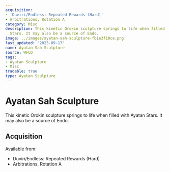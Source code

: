 ```yaml
---
acquisition:
- 'Duviri/Endless: Repeated Rewards (Hard)'
- Arbitrations, Rotation A
category: Misc
description: This kinetic Orokin sculpture springs to life when filled with Ayatan
  Stars. It may also be a source of Endo.
image: ../images/ayatan-sah-sculpture-fb1e3f10ce.png
last_updated: '2025-09-17'
name: Ayatan Sah Sculpture
source: WFCD
tags:
- Ayatan Sculpture
- Misc
tradable: true
type: Ayatan Sculpture
---
```


# Ayatan Sah Sculpture

This kinetic Orokin sculpture springs to life when filled with Ayatan Stars. It may also be a source of Endo.

## Acquisition

Available from:
- Duviri/Endless: Repeated Rewards (Hard)
- Arbitrations, Rotation A

